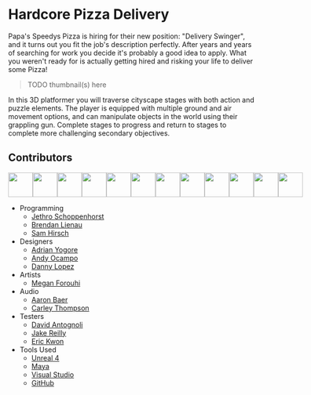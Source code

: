 # Hardcore Pizza Delivery
Papa's Speedys Pizza is hiring for their new position: "Delivery Swinger", and it turns out you fit the job's description perfectly. After years and years of searching for work you decide it's probably a good idea to apply. What you weren't ready for is actually getting hired and risking your life to deliver some Pizza!

> TODO thumbnail(s) here

In this 3D platformer you will traverse cityscape stages with both action and puzzle elements. The player is equipped
with multiple ground and air movement options, and can manipulate objects in the world using their grappling gun. Complete
stages to progress and return to stages to complete more challenging secondary objectives.

## Contributors
<div align="center">
  <div style="display: flex;">
    <img src="https://avatars.githubusercontent.com/u/38409262?s=460&u=b0d2d38e8c4b90cb203eebdcb6c069c830bf286b&v=4" width="50px">
    <img src="https://avatars.githubusercontent.com/u/54965702?s=460&u=8ca37de9a002d3f39fa7cadb84fb76363b78ac6b&v=4" width="50px">
    <img src="https://avatars.githubusercontent.com/u/44095612?s=460&u=fa2908a4782e13007afa8126497b009c3795a727&v=4" width="50px">
    <img src="https://avatars.githubusercontent.com/u/58088654?s=460&v=4" width="50px">
    <img src="https://avatars.githubusercontent.com/u/51983062?s=460&u=9d932597693b910276f21a29d1bfcfc3a93541fc&v=4" width="50px">
    <img src="https://avatars.githubusercontent.com/u/44684324?s=460&v=4" width="50px">
    <img src="https://avatars.githubusercontent.com/u/71903053?s=460&v=4" width="50px">
    <img src="https://avatars.githubusercontent.com/u/33336191?s=460&u=aaa5fc827c32124fe50d0fdcce04898a9b3715bd&v=4" width="50px">
    <img src="https://avatars.githubusercontent.com/u/71099525?s=460&u=f073ffd5cec1442b983a092a5f536d53537a2dc1&v=4" width="50px">
    <img src="https://avatars.githubusercontent.com/u/3150710?s=460&u=11e8f3d05532deb83fb6076119fb6ea6a170e979&v=4" width="50px">
    <img src="https://avatars.githubusercontent.com/u/44097843?s=460&u=d96b189866fe8d3f7c18801d59dd7283d38fd93c&v=4" width="50px">
    <img src="https://avatars.githubusercontent.com/u/57201883?s=460&v=4" width="50px">
  </div>
</div>

 - Programming
   - [Jethro Schoppenhorst](https://github.com/JSchoppe)
   - [Brendan Lienau](https://github.com/Kobakat)
   - [Sam Hirsch](https://github.com/BaseDorp)
 - Designers
   - [Adrian Yogore](https://github.com/AYogore)
   - [Andy Ocampo](https://github.com/andyocampo)
   - [Danny Lopez](https://github.com/Error404Danny)
 - Artists
   - [Megan Forouhi](https://github.com/MeganForouhi)
 - Audio
   - [Aaron Baer](https://github.com/BagboBillbins)
   - [Carley Thompson](https://github.com/carlet-wav)
 - Testers
   - [David Antognoli](https://github.com/dantogno)
   - [Jake Reilly](https://github.com/JakeRe)
   - [Eric Kwon](https://github.com/qnf613)
 - Tools Used
   - [Unreal 4](https://www.unrealengine.com)
   - [Maya](https://www.autodesk.com/products/maya/overview)
   - [Visual Studio](https://visualstudio.microsoft.com)
   - [GitHub](https://github.com)
